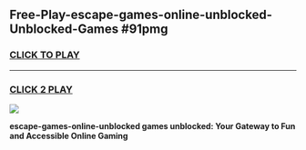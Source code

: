 
## Free-Play-escape-games-online-unblocked-Unblocked-Games #91pmg
<h3>
<a href="https://news.freeplayer.one?title=escape-games-online-unblocked&ref=8M">CLICK TO PLAY</a></h3>
<hr>

<h3>
<a href="https://news.freeplayer.one?title=escape-games-online-unblocked&ref=8M">CLICK 2 PLAY</a>
  
</h3>

<a href="https://news.freeplayer.one?title=escape-games-online-unblocked&ref=8M"><img src="https://clearcache.store/games.png"></a>


**escape-games-online-unblocked games unblocked: Your Gateway to Fun and Accessible Online Gaming**
